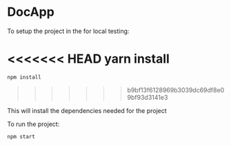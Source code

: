 # DocApp

To setup the project in the for local testing:

<<<<<<< HEAD
    yarn install
=======
    npm install
>>>>>>> b9bf13f6128969b3039dc69df8e09bf93d3141e3

This will install the dependencies needed for the project


To run the project:

    npm start
